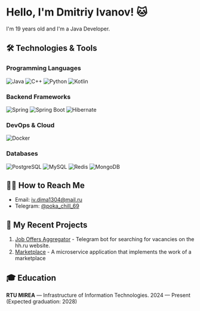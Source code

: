 # Hello, I'm Dmitriy Ivanov! 🐱

I'm 19 years old and I'm a Java Developer.

## 🛠 Technologies & Tools

### Programming Languages
![Java](https://img.shields.io/badge/-Java-007396?logo=java&logoColor=white)
![C++](https://img.shields.io/badge/-C++-00599C?logo=c%2B%2B&logoColor=white)
![Python](https://img.shields.io/badge/-Python-3776AB?logo=python&logoColor=white)
![Kotlin](https://img.shields.io/badge/-Kotlin-7F52FF?logo=kotlin&logoColor=white)

### Backend Frameworks
![Spring](https://img.shields.io/badge/-Spring-6DB33F?logo=spring&logoColor=white)
![Spring Boot](https://img.shields.io/badge/-Spring_Boot-6DB33F?logo=spring-boot&logoColor=white)
![Hibernate](https://img.shields.io/badge/-Hibernate-59666C?logo=hibernate&logoColor=white)

### DevOps & Cloud
![Docker](https://img.shields.io/badge/-Docker-2496ED?logo=docker&logoColor=white)

### Databases
![PostgreSQL](https://img.shields.io/badge/-PostgreSQL-336791?logo=postgresql&logoColor=white)
![MySQL](https://img.shields.io/badge/-MySQL-4479A1?logo=mysql&logoColor=white)
![Redis](https://img.shields.io/badge/-Redis-DC382D?logo=redis&logoColor=white)
![MongoDB](https://img.shields.io/badge/MongoDB-47A248?style=flat&logo=mongodb&logoColor=white)

## 👨‍💻 How to Reach Me

- Email: iv.dima1304@mail.ru
- Telegram: [@poka_chill_69](https://t.me/ваш-telegram)

## 🚀 My Recent Projects

1. [Job Offers Aggregator](https://github.com/Bazu-Bazu/Job-Offers-Aggregator) - Telegram bot for searching for vacancies on the hh.ru website.
2. [Marketplace](https://github.com/Bazu-Bazu/Marketplace) - A microservice application that implements the work of a marketplace

## 🎓 Education

**RTU MIREA** — Infrastructure of Information Technologies. 2024 — Present (Expected graduation: 2028)  
